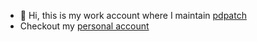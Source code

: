 - 👋 Hi, this is my work account where I maintain [pdpatch](https://github.com/asappinc/pdpatch)
- Checkout my [personal account](https://github.com/ababino)
<!---
- 👀 I’m interested in ...
- 🌱 I’m currently learning ...
- 💞️ I’m looking to collaborate on ...
- 📫 How to reach me ...


ababino-asapp/ababino-asapp is a ✨ special ✨ repository because its `README.md` (this file) appears on your GitHub profile.
You can click the Preview link to take a look at your changes.
--->
